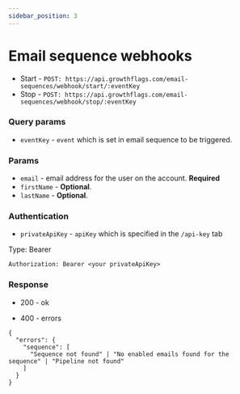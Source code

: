 ```yaml
---
sidebar_position: 3
---
```


# Email sequence webhooks

- Start - `POST: https://api.growthflags.com/email-sequences/webhook/start/:eventKey`
- Stop - `POST: https://api.growthflags.com/email-sequences/webhook/stop/:eventKey`

### Query params

- `eventKey` - `event` which is set in email sequence to be triggered.

### Params

 - `email` - email address for the user on the account. **Required**
 - `firstName` - **Optional**.
 - `lastName` - **Optional**.

 ### Authentication

 - `privateApiKey` - `apiKey` which is specified in the `/api-key` tab

Type: Bearer
```
Authorization: Bearer <your privateApiKey>
```

### Response
 - 200 - ok

 - 400 - errors

```
{
  "errors": {
    "sequence": [
      "Sequence not found" | "No enabled emails found for the sequence" | "Pipeline not found"
    ]
  }
}
```